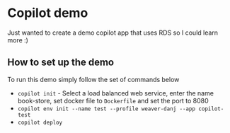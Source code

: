 # Copilot demo
Just wanted to create a demo copilot app that uses RDS so I could learn more :) 

## How to set up the demo
To run this demo simply follow the set of commands below

- `copilot init` - Select a load balanced web service, enter the name book-store, set docker file to `Dockerfile` and set the port to 8080
- `copilot env init --name test --profile weaver-danj --app copilot-test`
- `copilot deploy`